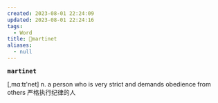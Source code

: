 ```yaml
---
created: 2023-08-01 22:24:09
updated: 2023-08-01 22:24:16
tags:
  - Word
title: 📖martinet
aliases:
  - null
---
```


<pre><strong>martinet</strong></pre>
[,mɑːtɪ'net]
n. a person who is very strict and demands obedience from others 严格执⾏纪律的⼈
